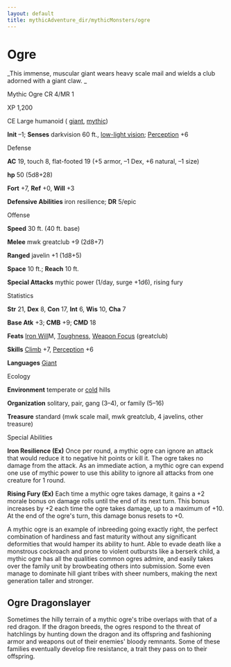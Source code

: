 ```yaml
---
layout: default
title: mythicAdventure_dir/mythicMonsters/ogre
---
```

# Ogre

_This immense, muscular giant wears heavy scale mail and wields a club adorned with a giant claw. _

Mythic Ogre CR 4/MR 1

XP 1,200

CE Large humanoid ( [giant](monster_dir/creatureTypes#_giant-subtype), [mythic](mythicAdventures/mythicMonsters#_mythic-subtype))

**Init** –1; **Senses** darkvision 60 ft., [low-light vision](monster_dir/universalMonsterRules#_low-light-vision); [Perception](skills/perception#_perception) +6

Defense

**AC** 19, touch 8, flat-footed 19 (+5 armor, –1 Dex, +6 natural, –1 size)

**hp** 50 (5d8+28)

**Fort** +7, **Ref** +0, **Will** +3

**Defensive Abilities** iron resilience; **DR** 5/epic

Offense

**Speed** 30 ft. (40 ft. base)

**Melee** mwk greatclub +9 (2d8+7)

**Ranged** javelin +1 (1d8+5)

**Space** 10 ft.; **Reach** 10 ft.

**Special Attacks** mythic power (1/day, surge +1d6), rising fury

Statistics

**Str** 21, **Dex** 8, **Con** 17, **Int** 6, **Wis** 10, **Cha** 7

**Base Atk** +3; **CMB** +9; **CMD** 18

**Feats** [Iron Will](mythicAdventure_dir/mythicFeats#_iron-will-mythic)M, [Toughness](feats#_toughness), [Weapon Focus](feats#_weapon-focus) (greatclub)

**Skills** [Climb](skills/climb#_climb) +7, [Perception](skill_dir/perception#_perception) +6

**Languages** [Giant](monsters/creatureTypes#_giant-subtype)

Ecology

**Environment** temperate or [cold](monster_dir/creatureTypes#_cold-subtype) hills

**Organization** solitary, pair, gang (3–4), or family (5–16)

**Treasure** standard (mwk scale mail, mwk greatclub, 4 javelins, other treasure)

Special Abilities

**Iron Resilience (Ex)** Once per round, a mythic ogre can ignore an attack that would reduce it to negative hit points or kill it. The ogre takes no damage from the attack. As an immediate action, a mythic ogre can expend one use of mythic power to use this ability to ignore all attacks from one creature for 1 round.

**Rising Fury (Ex)** Each time a mythic ogre takes damage, it gains a +2 morale bonus on damage rolls until the end of its next turn. This bonus increases by +2 each time the ogre takes damage, up to a maximum of +10. At the end of the ogre's turn, this damage bonus resets to +0.

A mythic ogre is an example of inbreeding going exactly right, the perfect combination of hardiness and fast maturity without any significant deformities that would hamper its ability to hunt. Able to evade death like a monstrous cockroach and prone to violent outbursts like a berserk child, a mythic ogre has all the qualities common ogres admire, and easily takes over the family unit by browbeating others into submission. Some even manage to dominate hill giant tribes with sheer numbers, making the next generation taller and stronger.

## Ogre Dragonslayer

Sometimes the hilly terrain of a mythic ogre's tribe overlaps with that of a red dragon. If the dragon breeds, the ogres respond to the threat of hatchlings by hunting down the dragon and its offspring and fashioning armor and weapons out of their enemies' bloody remnants. Some of these families eventually develop fire resistance, a trait they pass on to their offspring.

